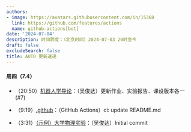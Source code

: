 ```yaml
---
authors:
- image: https://avatars.githubusercontent.com/in/15368
  link: https://github.com/features/actions
  name: github-actions[bot]
date: '2024-07-04'
description: 时间跨度：（北京时间）2024-07-03 20时至今
draft: false
excludeSearch: false
title: AUTO 更新速递
---
```


#### 周四（7.4）

- （20:50）[机器人学导论](https://github.com/HITSZ-OpenAuto/AUTO3005)：（吴俊达）更新作业、实验报告、课设版本各一 (#7)

- （9:19）[.github](https://github.com/HITSZ-OpenAuto/.github)：（GitHub Actions）ci: update README.md

- （3:31）[（示例）大学物理实验](https://github.com/HITSZ-OpenAuto/AUTO3024)：（吴俊达）Initial commit


